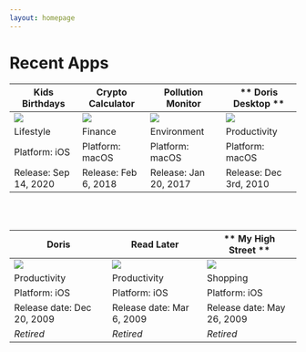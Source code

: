 ```yaml
---
layout: homepage
---
```

# Recent Apps


| **Kids Birthdays** | **Crypto Calculator**  | **Pollution Monitor** | ** Doris Desktop **
| --- | --- | --- | --- | 
| [![][image-7]][4]   | [![][image-1]][1]   | [![][image-2]][2]  | [![][image-3]][3]| 
| Lifestyle | Finance | Environment | Productivity | 
| Platform: iOS | Platform: macOS | Platform: macOS  | Platform: macOS  |
| Release: Sep 14, 2020 | Release: Feb 6, 2018 | Release: Jan 20, 2017  | Release: Dec 3rd, 2010 |

 <br /> <br />

| **Doris**  | **Read Later** | ** My High Street **
| --- | --- | --- | 
|![][image-4]| ![][image-5] | ![][image-6] | 
| Productivity | Productivity | Shopping | 
| Platform: iOS | Platform: iOS  | Platform: iOS  |
| Release date: Dec 20, 2009 | Release date: Mar 6, 2009  | Release date: May 26, 2009 |
| _Retired_ | _Retired_ | _Retired_ |





[1]:	apps/crypto-calculator
[2]:	apps/pollution-monitor
[3]:	http://beta.dorisapp.com/en/desktop/
[4]:	apps/kids-birthdays

[image-1]:	apps/crypto-calculator/images/icon_256x256.png
[image-2]:	apps/pollution-monitor/images/512.png
[image-3]:	apps/doris-desktop/images/doris.png
[image-4]:	apps/doris/images/doris.png
[image-5]:	apps/read-later/images/read-later.png
[image-6]:	apps/my-high-street/images/mhs.png
[image-7]:	apps/kids-birthdays/images/kids-birthdays-logo-256.png

